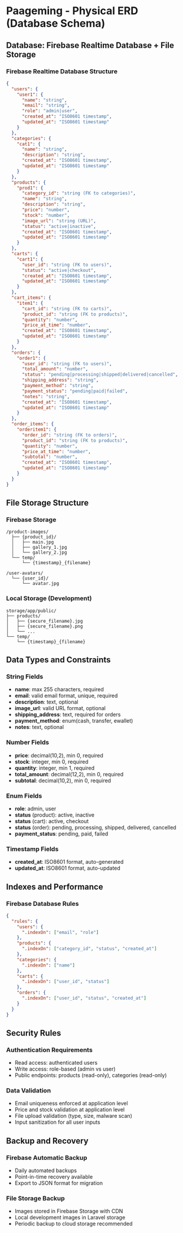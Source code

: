 # Paageming - Physical ERD (Database Schema)

## Database: Firebase Realtime Database + File Storage

### Firebase Realtime Database Structure

```json
{
  "users": {
    "user1": {
      "name": "string",
      "email": "string",
      "role": "admin|user",
      "created_at": "ISO8601 timestamp",
      "updated_at": "ISO8601 timestamp"
    }
  },
  "categories": {
    "cat1": {
      "name": "string",
      "description": "string",
      "created_at": "ISO8601 timestamp",
      "updated_at": "ISO8601 timestamp"
    }
  },
  "products": {
    "prod1": {
      "category_id": "string (FK to categories)",
      "name": "string",
      "description": "string",
      "price": "number",
      "stock": "number",
      "image_url": "string (URL)",
      "status": "active|inactive",
      "created_at": "ISO8601 timestamp",
      "updated_at": "ISO8601 timestamp"
    }
  },
  "carts": {
    "cart1": {
      "user_id": "string (FK to users)",
      "status": "active|checkout",
      "created_at": "ISO8601 timestamp",
      "updated_at": "ISO8601 timestamp"
    }
  },
  "cart_items": {
    "item1": {
      "cart_id": "string (FK to carts)",
      "product_id": "string (FK to products)",
      "quantity": "number",
      "price_at_time": "number",
      "created_at": "ISO8601 timestamp",
      "updated_at": "ISO8601 timestamp"
    }
  },
  "orders": {
    "order1": {
      "user_id": "string (FK to users)",
      "total_amount": "number",
      "status": "pending|processing|shipped|delivered|cancelled",
      "shipping_address": "string",
      "payment_method": "string",
      "payment_status": "pending|paid|failed",
      "notes": "string",
      "created_at": "ISO8601 timestamp",
      "updated_at": "ISO8601 timestamp"
    }
  },
  "order_items": {
    "orderitem1": {
      "order_id": "string (FK to orders)",
      "product_id": "string (FK to products)",
      "quantity": "number",
      "price_at_time": "number",
      "subtotal": "number",
      "created_at": "ISO8601 timestamp",
      "updated_at": "ISO8601 timestamp"
    }
  }
}
```

## File Storage Structure

### Firebase Storage
```
/product-images/
  ├── {product_id}/
  │   ├── main.jpg
  │   ├── gallery_1.jpg
  │   └── gallery_2.jpg
  └── temp/
      └── {timestamp}_{filename}

/user-avatars/
  └── {user_id}/
      └── avatar.jpg
```

### Local Storage (Development)
```
storage/app/public/
├── products/
│   ├── {secure_filename}.jpg
│   ├── {secure_filename}.png
│   └── ...
└── temp/
    └── {timestamp}_{filename}
```

## Data Types and Constraints

### String Fields
- **name**: max 255 characters, required
- **email**: valid email format, unique, required
- **description**: text, optional
- **image_url**: valid URL format, optional
- **shipping_address**: text, required for orders
- **payment_method**: enum(cash, transfer, ewallet)
- **notes**: text, optional

### Number Fields
- **price**: decimal(10,2), min 0, required
- **stock**: integer, min 0, required
- **quantity**: integer, min 1, required
- **total_amount**: decimal(12,2), min 0, required
- **subtotal**: decimal(10,2), min 0, required

### Enum Fields
- **role**: admin, user
- **status** (product): active, inactive
- **status** (cart): active, checkout
- **status** (order): pending, processing, shipped, delivered, cancelled
- **payment_status**: pending, paid, failed

### Timestamp Fields
- **created_at**: ISO8601 format, auto-generated
- **updated_at**: ISO8601 format, auto-updated

## Indexes and Performance

### Firebase Database Rules
```json
{
  "rules": {
    "users": {
      ".indexOn": ["email", "role"]
    },
    "products": {
      ".indexOn": ["category_id", "status", "created_at"]
    },
    "categories": {
      ".indexOn": ["name"]
    },
    "carts": {
      ".indexOn": ["user_id", "status"]
    },
    "orders": {
      ".indexOn": ["user_id", "status", "created_at"]
    }
  }
}
```

## Security Rules

### Authentication Requirements
- Read access: authenticated users
- Write access: role-based (admin vs user)
- Public endpoints: products (read-only), categories (read-only)

### Data Validation
- Email uniqueness enforced at application level
- Price and stock validation at application level
- File upload validation (type, size, malware scan)
- Input sanitization for all user inputs

## Backup and Recovery

### Firebase Automatic Backup
- Daily automated backups
- Point-in-time recovery available
- Export to JSON format for migration

### File Storage Backup
- Images stored in Firebase Storage with CDN
- Local development images in Laravel storage
- Periodic backup to cloud storage recommended
